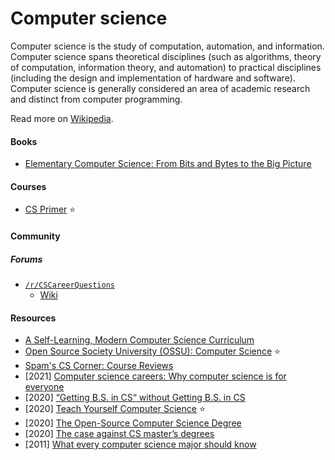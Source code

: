 # Computer science

Computer science is the study of computation, automation, and information. Computer science spans theoretical disciplines (such as algorithms, theory of computation, information theory, and automation) to practical disciplines (including the design and implementation of hardware and software). Computer science is generally considered an area of academic research and distinct from computer programming.

Read more on [Wikipedia](https://en.wikipedia.org/wiki/Computer_science).

#### Books
- [Elementary Computer Science: From Bits and Bytes to the Big Picture](https://github.com/ckirsch/book)

#### Courses
- [CS Primer](https://csprimer.com) ⭐

#### Community

##### Forums
- [`/r/CSCareerQuestions`](https://www.reddit.com/r/CSCareerQuestions)
    - [Wiki](https://www.reddit.com/r/CSCareerQuestions/wiki/index)

#### Resources
- [A Self-Learning, Modern Computer Science Curriculum](https://functionalcs.github.io/curriculum)
- [Open Source Society University (OSSU): Computer Science](https://github.com/ossu/computer-science) ⭐
- [Spam's CS Corner: Course Reviews](https://github.com/spamegg1/reviews)
- [2021] [Computer science careers: Why computer science is for everyone](https://blog.edx.org/computer-science-careers)
- [2020] [“Getting B.S. in CS“ without Getting B.S. in CS](https://docs.google.com/spreadsheets/d/1_kdHrT8izbROJNaxGflpcZm2ivsjRGF8j1hMzl3b8O0/htmlview)
- [2020] [Teach Yourself Computer Science](https://teachyourselfcs.com) ⭐
- [2020] [The Open-Source Computer Science Degree](https://github.com/mvillaloboz/open-source-cs-degree)
- [2020] [The case against CS master’s degrees](https://ozwrites.com/masters)
- [2011] [What every computer science major should know](https://matt.might.net/articles/what-cs-majors-should-know)
